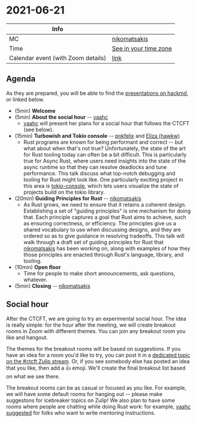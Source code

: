 # 2021-06-21

| Info | |
| --- | --- |
| MC | [nikomatsakis] |
| Time | [See in your time zone](https://everytimezone.com/s/5f09e412) |
| Calendar event (with Zoom details) | [link](https://calendar.google.com/event?action=TEMPLATE&tmeid=NzVwZ3Izb2F1MWpxY3UyN2k0cmcwamhtY2cgN24wdnZvcWZlMGtibms2aTA0dWl1NTJ0MzBAZw&tmsrc=7n0vvoqfe0kbnk6i04uiu52t30%40group.calendar.google.com) |

## Agenda

As they are prepared, you will be able to find the [presentations on hackmd](https://hackmd.io/@rust-ctcft?tags=%5B%222021-06-21%22%5D), or linked below.

* (5min) **Welcome**
* (5min) **About the social hour** -- [yaahc]
    * [yaahc] will present her plans for a social hour that follows the CTCFT (see below).
* (15min) **Turbowish and Tokio console** -- [pnkfelix] and [Eliza (hawkw)]
    * Rust programs are known for being performant and correct -- but what about when that's not true? Unfortunately, the state of the art for Rust tooling today can often be a bit difficult. This is particularly true for Async Rust, where users need insights into the state of the async runtime so that they can resolve deadlocks and tune performance. This talk discuss what top-notch debugging and tooling for Rust might look like. One particularly exciting project in this area is [tokio-console](https://github.com/tokio-rs/console), which lets users visualize the state of projects build on the tokio library.  
* (20min) **Guiding Principles for Rust** -- [nikomatsakis]
    * As Rust grows, we need to ensure that it retains a coherent design. Establishing a set of "guiding principles" is one mechanism for doing that. Each principle captures a goal that Rust aims to achieve, such as ensuring correctness, or efficiency. The principles give us a shared vocabulary to use when discussing designs, and they are ordered so as to give guidance in resolving tradeoffs. This talk will walk through a draft set of guiding principles for Rust that [nikomatsakis] has been working on, along with examples of how they those principles are enacted through Rust's language, library, and tooling.
* (10min) **Open floor**
    * Time for people to make short announcements, ask questions, whatever.
* (5min) **Closing** -- [nikomatsakis]

## Social hour

After the CTCFT, we are going to try an experimental social hour. The idea is really simple: for the hour after the meeting, we will create breakout rooms in Zoom with different themes. You can join any breakout room you like and hangout.

The themes for the breakout rooms will be based on suggestions. If you have an idea for a room you'd like to try, you can post it in a [dedicated topic on the #ctcft Zulip stream](https://rust-lang.zulipchat.com/#narrow/stream/286036-ctcft/topic/social.20hour.202021-06-21). Or, if you see somebody else has posted an idea that you like, then add a 👍 emoji. We'll create the final breakout list based on what we see there.

The breakout rooms can be as casual or focused as you like. For example, we will have some default rooms for hanging out -- please make suggestons for icebreaker topics on Zulip! We also plan to have some rooms where people are chatting while doing Rust work: for example, [yaahc suggested](https://zulip-archive.rust-lang.org/286036ctcft/69346socialhour20210621.html#243077876) for folks who want to write mentoring instructions.

[CTCFT Calendar]: https://calendar.google.com/calendar/embed?src=7n0vvoqfe0kbnk6i04uiu52t30%40group.calendar.google.com&ctz=America%2FNew_York
[nikomatsakis]: https://github.com/nikomatsakis/
[rylev]: https://github.com/rylev/
[m-ou-se]: https://github.com/m-ou-se/
[pnkfelix]: https://github.com/pnkfelix/
[wesleywiser]: https://github.com/wesleywiser/
[yaahc]: https://github.com/yaahc/
[tmandry]: https://github.com/tmandry/
[Eliza (hawkw)]: https://github.com/hawkw